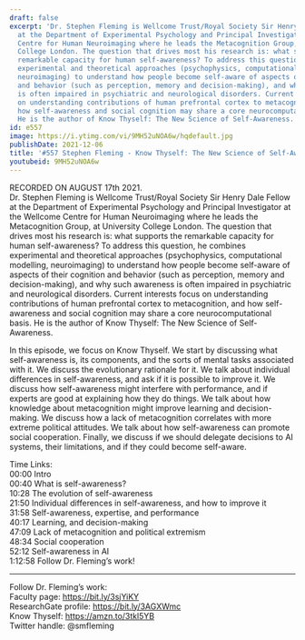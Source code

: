 ```yaml
---
draft: false
excerpt: 'Dr. Stephen Fleming is Wellcome Trust/Royal Society Sir Henry Dale Fellow
  at the Department of Experimental Psychology and Principal Investigator at the Wellcome
  Centre for Human Neuroimaging where he leads the Metacognition Group, at University
  College London. The question that drives most his research is: what supports the
  remarkable capacity for human self-awareness? To address this question, he combines
  experimental and theoretical approaches (psychophysics, computational modelling,
  neuroimaging) to understand how people become self-aware of aspects of their cognition
  and behavior (such as perception, memory and decision-making), and why such awareness
  is often impaired in psychiatric and neurological disorders. Current interests focus
  on understanding contributions of human prefrontal cortex to metacognition, and
  how self-awareness and social cognition may share a core neurocomputational basis.
  He is the author of Know Thyself: The New Science of Self-Awareness.'
id: e557
image: https://i.ytimg.com/vi/9MH52uNOA6w/hqdefault.jpg
publishDate: 2021-12-06
title: '#557 Stephen Fleming - Know Thyself: The New Science of Self-Awareness'
youtubeid: 9MH52uNOA6w
---
```

RECORDED ON AUGUST 17th 2021.  
Dr. Stephen Fleming is Wellcome Trust/Royal Society Sir Henry Dale Fellow at the Department of Experimental Psychology and Principal Investigator at the Wellcome Centre for Human Neuroimaging where he leads the Metacognition Group, at University College London. The question that drives most his research is: what supports the remarkable capacity for human self-awareness? To address this question, he combines experimental and theoretical approaches (psychophysics, computational modelling, neuroimaging) to understand how people become self-aware of aspects of their cognition and behavior (such as perception, memory and decision-making), and why such awareness is often impaired in psychiatric and neurological disorders. Current interests focus on understanding contributions of human prefrontal cortex to metacognition, and how self-awareness and social cognition may share a core neurocomputational basis. He is the author of Know Thyself: The New Science of Self-Awareness.

In this episode, we focus on Know Thyself. We start by discussing what self-awareness is, its components, and the sorts of mental tasks associated with it. We discuss the evolutionary rationale for it. We talk about individual differences in self-awareness, and ask if it is possible to improve it. We discuss how self-awareness might interfere with performance, and if experts are good at explaining how they do things. We talk about how knowledge about metacognition might improve learning and decision-making. We discuss how a lack of metacognition correlates with more extreme political attitudes. We talk about how self-awareness can promote social cooperation. Finally, we discuss if we should delegate decisions to AI systems, their limitations, and if they could become self-aware.

Time Links:  
00:00  Intro  
00:40  What is self-awareness?  
10:28  The evolution of self-awareness  
21:50  Individual differences in self-awareness, and how to improve it  
31:58  Self-awareness, expertise, and performance  
40:17  Learning, and decision-making  
47:09  Lack of metacognition and political extremism  
48:34  Social cooperation  
52:12  Self-awareness in AI  
1:12:58  Follow Dr. Fleming’s work!

---

Follow Dr. Fleming’s work:  
Faculty page: https://bit.ly/3sjYiKY  
ResearchGate profile: https://bit.ly/3AGXWmc  
Know Thyself: https://amzn.to/3tkl5YB  
Twitter handle: @smfleming
